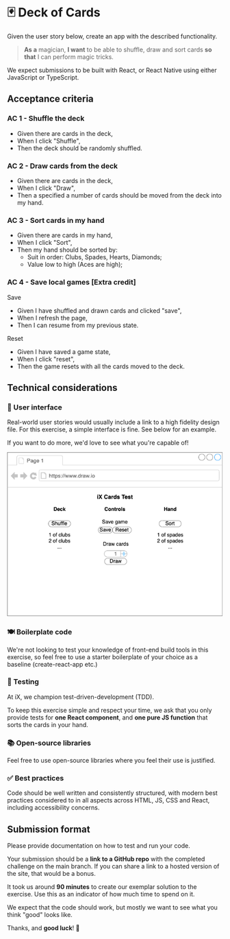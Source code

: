 # 🃏 Deck of Cards

Given the user story below, create an app with the described functionality.

> **As a** magician, **I want** to be able to shuffle, draw and sort cards **so that** I can perform magic tricks.

We expect submissions to be built with React, or React Native using either JavaScript or TypeScript.

## Acceptance criteria

### AC 1 - Shuffle the deck

- Given there are cards in the deck,
- When I click "Shuffle",
- Then the deck should be randomly shuffled.

### AC 2 - Draw cards from the deck

- Given there are cards in the deck,
- When I click "Draw",
- Then a specified a number of cards should be moved from the deck into my hand.

### AC 3 - Sort cards in my hand

- Given there are cards in my hand,
- When I click "Sort",
- Then my hand should be sorted by:
  - Suit in order: Clubs, Spades, Hearts, Diamonds;
  - Value low to high (Aces are high);

### AC 4 - Save local games [Extra credit]

Save

- Given I have shuffled and drawn cards and clicked "save",
- When I refresh the page,
- Then I can resume from my previous state.

Reset

- Given I have saved a game state,
- When I click "reset",
- Then the game resets with all the cards moved to the deck.

## Technical considerations

### 📱 User interface

Real-world user stories would usually include a link to a high fidelity design file. For this exercise, a simple interface is fine. See below for an example.

If you want to do more, we'd love to see what you're capable of!

![Basic design example](wireframe.png)

### 🍽 Boilerplate code

We're not looking to test your knowledge of front-end build tools in this exercise, so feel free to use a starter boilerplate of your choice as a baseline (create-react-app etc.)

### 🧪 Testing

At iX, we champion test-driven-development (TDD).

To keep this exercise simple and respect your time, we ask that you only provide tests for **one React component**, and **one pure JS function** that sorts the cards in your hand.

### 📚 Open-source libraries

Feel free to use open-source libraries where you feel their use is justified.

### ✅ Best practices

Code should be well written and consistently structured, with modern best practices considered to in all aspects across HTML, JS, CSS and React, including accessibility concerns.

## Submission format

Please provide documentation on how to test and run your code.

Your submission should be a **link to a GitHub repo** with the completed challenge on the main branch. If you can share a link to a hosted version of the site, that would be a bonus.

It took us around **90 minutes** to create our exemplar solution to the exercise. Use this as an indicator of how much time to spend on it.

We expect that the code should work, but mostly we want to see what you think "good" looks like.

Thanks, and **good luck**! 🎉
